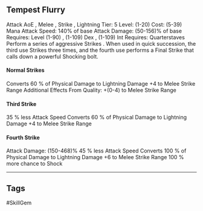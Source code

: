 ## Tempest Flurry
Attack
AoE , Melee , Strike , Lightning
Tier: 5
Level: (1-20)
Cost: (5-39) Mana
Attack Speed: 140% of base
Attack Damage: (50-156)% of base
Requires: Level (1-90) , (1-109) Dex , (1-109) Int
Requires: Quarterstaves
Perform a series of aggressive Strikes . When used in quick succession, the third use Strikes three times, and the fourth use performs a Final Strike that calls down a powerful Shocking bolt.
#### Normal Strikes
Converts 60 % of Physical Damage to Lightning Damage
+4 to Melee Strike Range
Additional Effects From Quality:
+(0-4) to Melee Strike Range
#### Third Strike
35 % less Attack Speed
Converts 60 % of Physical Damage to Lightning Damage
+4 to Melee Strike Range
#### Fourth Strike
Attack Damage: (150-468)%
45 % less Attack Speed
Converts 100 % of Physical Damage to Lightning Damage
+6 to Melee Strike Range
100 % more chance to Shock

---
## Tags
#SkillGem
